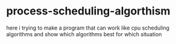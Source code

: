 # process-scheduling-algorthism
here i trying to make a program that can work like cpu scheduling algorithms and show which algorithms best for which situation

